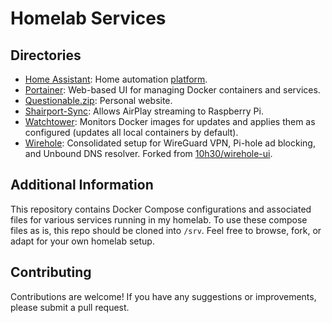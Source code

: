 # Homelab Services

## Directories
- [Home Assistant](https://github.com/OptimoSupreme/homelab/tree/main/home_assistant): Home automation [platform](https://www.home-assistant.io/).
- [Portainer](https://github.com/OptimoSupreme/homelab/tree/main/portainer): Web-based UI for managing Docker containers and services.
- [Questionable.zip](https://github.com/OptimoSupreme/homelab/tree/main/questionable.zip): Personal website.
- [Shairport-Sync](https://github.com/OptimoSupreme/homelab/tree/main/shairport-sync): Allows AirPlay streaming to Raspberry Pi.
- [Watchtower](https://github.com/OptimoSupreme/homelab/tree/main/watchtower): Monitors Docker images for updates and applies them as configured (updates all local containers by default).
- [Wirehole](https://github.com/OptimoSupreme/homelab/tree/main/wirehole): Consolidated setup for WireGuard VPN, Pi-hole ad blocking, and Unbound DNS resolver. Forked from [10h30/wirehole-ui](https://github.com/10h30/wirehole-ui).

## Additional Information
This repository contains Docker Compose configurations and associated files for various services running in my homelab. To use these compose files as is, this repo should be cloned into `/srv`. Feel free to browse, fork, or adapt for your own homelab setup.

## Contributing
Contributions are welcome! If you have any suggestions or improvements, please submit a pull request.

